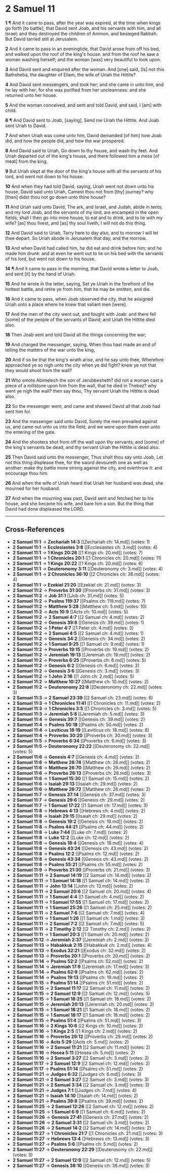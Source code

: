 # 2 Samuel 11

**1** ¶ And it came to pass, after the year was expired, at the time when kings go forth [to battle], that David sent Joab, and his servants with him, and all Israel; and they destroyed the children of Ammon, and besieged Rabbah. But David tarried still at Jerusalem.

**2** And it came to pass in an eveningtide, that David arose from off his bed, and walked upon the roof of the king's house: and from the roof he saw a woman washing herself; and the woman [was] very beautiful to look upon.

**3** And David sent and enquired after the woman. And [one] said, [Is] not this Bathsheba, the daughter of Eliam, the wife of Uriah the Hittite?

**4** And David sent messengers, and took her; and she came in unto him, and he lay with her; for she was purified from her uncleanness: and she returned unto her house.

**5** And the woman conceived, and sent and told David, and said, I [am] with child.

**6** ¶ And David sent to Joab, [saying], Send me Uriah the Hittite. And Joab sent Uriah to David.

**7** And when Uriah was come unto him, David demanded [of him] how Joab did, and how the people did, and how the war prospered.

**8** And David said to Uriah, Go down to thy house, and wash thy feet. And Uriah departed out of the king's house, and there followed him a mess [of meat] from the king.

**9** But Uriah slept at the door of the king's house with all the servants of his lord, and went not down to his house.

**10** And when they had told David, saying, Uriah went not down unto his house, David said unto Uriah, Camest thou not from [thy] journey? why [then] didst thou not go down unto thine house?

**11** And Uriah said unto David, The ark, and Israel, and Judah, abide in tents; and my lord Joab, and the servants of my lord, are encamped in the open fields; shall I then go into mine house, to eat and to drink, and to lie with my wife? [as] thou livest, and [as] thy soul liveth, I will not do this thing.

**12** And David said to Uriah, Tarry here to day also, and to morrow I will let thee depart. So Uriah abode in Jerusalem that day, and the morrow.

**13** And when David had called him, he did eat and drink before him; and he made him drunk: and at even he went out to lie on his bed with the servants of his lord, but went not down to his house.

**14** ¶ And it came to pass in the morning, that David wrote a letter to Joab, and sent [it] by the hand of Uriah.

**15** And he wrote in the letter, saying, Set ye Uriah in the forefront of the hottest battle, and retire ye from him, that he may be smitten, and die.

**16** And it came to pass, when Joab observed the city, that he assigned Uriah unto a place where he knew that valiant men [were].

**17** And the men of the city went out, and fought with Joab: and there fell [some] of the people of the servants of David; and Uriah the Hittite died also.

**18** Then Joab sent and told David all the things concerning the war;

**19** And charged the messenger, saying, When thou hast made an end of telling the matters of the war unto the king,

**20** And if so be that the king's wrath arise, and he say unto thee, Wherefore approached ye so nigh unto the city when ye did fight? knew ye not that they would shoot from the wall?

**21** Who smote Abimelech the son of Jerubbesheth? did not a woman cast a piece of a millstone upon him from the wall, that he died in Thebez? why went ye nigh the wall? then say thou, Thy servant Uriah the Hittite is dead also.

**22** So the messenger went, and came and shewed David all that Joab had sent him for.

**23** And the messenger said unto David, Surely the men prevailed against us, and came out unto us into the field, and we were upon them even unto the entering of the gate.

**24** And the shooters shot from off the wall upon thy servants; and [some] of the king's servants be dead, and thy servant Uriah the Hittite is dead also.

**25** Then David said unto the messenger, Thus shalt thou say unto Joab, Let not this thing displease thee, for the sword devoureth one as well as another: make thy battle more strong against the city, and overthrow it: and encourage thou him.

**26** And when the wife of Uriah heard that Uriah her husband was dead, she mourned for her husband.

**27** And when the mourning was past, David sent and fetched her to his house, and she became his wife, and bare him a son. But the thing that David had done displeased the LORD.

---

## Cross-References

- **2 Samuel 11:1** → **Zechariah 14:3** [[Zechariah ch: 14.md]] (votes: 1)
- **2 Samuel 11:1** → **Ecclesiastes 3:8** [[Ecclesiastes ch: 3.md]] (votes: 4)
- **2 Samuel 11:1** → **1 Kings 20:26** [[1 Kings ch: 20.md]] (votes: 7)
- **2 Samuel 11:1** → **1 Chronicles 20:1** [[1 Chronicles ch: 20.md]] (votes: 11)
- **2 Samuel 11:1** → **1 Kings 20:22** [[1 Kings ch: 20.md]] (votes: 6)
- **2 Samuel 11:1** → **Deuteronomy 3:11** [[Deuteronomy ch: 3.md]] (votes: 4)
- **2 Samuel 11:1** → **2 Chronicles 36:10** [[2 Chronicles ch: 36.md]] (votes: 4)
- **2 Samuel 11:1** → **Ezekiel 21:20** [[Ezekiel ch: 21.md]] (votes: 3)
- **2 Samuel 11:2** → **Proverbs 31:30** [[Proverbs ch: 31.md]] (votes: 3)
- **2 Samuel 11:2** → **Job 31:1** [[Job ch: 31.md]] (votes: 5)
- **2 Samuel 11:2** → **Psalms 119:37** [[Psalms ch: 119.md]] (votes: 7)
- **2 Samuel 11:2** → **Matthew 5:28** [[Matthew ch: 5.md]] (votes: 10)
- **2 Samuel 11:2** → **Acts 10:9** [[Acts ch: 10.md]] (votes: 5)
- **2 Samuel 11:2** → **2 Samuel 4:7** [[2 Samuel ch: 4.md]] (votes: 2)
- **2 Samuel 11:2** → **Genesis 39:6** [[Genesis ch: 39.md]] (votes: 1)
- **2 Samuel 11:2** → **1 Peter 4:7** [[1 Peter ch: 4.md]] (votes: 3)
- **2 Samuel 11:2** → **2 Samuel 4:5** [[2 Samuel ch: 4.md]] (votes: 1)
- **2 Samuel 11:2** → **Genesis 34:2** [[Genesis ch: 34.md]] (votes: 2)
- **2 Samuel 11:2** → **1 Samuel 9:25** [[1 Samuel ch: 9.md]] (votes: 1)
- **2 Samuel 11:2** → **Proverbs 19:15** [[Proverbs ch: 19.md]] (votes: 2)
- **2 Samuel 11:2** → **Jeremiah 19:13** [[Jeremiah ch: 19.md]] (votes: 2)
- **2 Samuel 11:2** → **Proverbs 6:25** [[Proverbs ch: 6.md]] (votes: 5)
- **2 Samuel 11:2** → **Genesis 6:2** [[Genesis ch: 6.md]] (votes: 2)
- **2 Samuel 11:2** → **Genesis 3:6** [[Genesis ch: 3.md]] (votes: 3)
- **2 Samuel 11:2** → **1 John 2:16** [[1 John ch: 2.md]] (votes: 5)
- **2 Samuel 11:2** → **Matthew 10:27** [[Matthew ch: 10.md]] (votes: 2)
- **2 Samuel 11:2** → **Deuteronomy 22:8** [[Deuteronomy ch: 22.md]] (votes: 3)
- **2 Samuel 11:3** → **2 Samuel 23:39** [[2 Samuel ch: 23.md]] (votes: 6)
- **2 Samuel 11:3** → **1 Chronicles 11:41** [[1 Chronicles ch: 11.md]] (votes: 2)
- **2 Samuel 11:3** → **1 Chronicles 3:5** [[1 Chronicles ch: 3.md]] (votes: 5)
- **2 Samuel 11:3** → **Jeremiah 5:8** [[Jeremiah ch: 5.md]] (votes: 3)
- **2 Samuel 11:4** → **Genesis 39:7** [[Genesis ch: 39.md]] (votes: 2)
- **2 Samuel 11:4** → **Psalms 50:18** [[Psalms ch: 50.md]] (votes: 2)
- **2 Samuel 11:4** → **Leviticus 18:19** [[Leviticus ch: 18.md]] (votes: 8)
- **2 Samuel 11:4** → **Proverbs 30:20** [[Proverbs ch: 30.md]] (votes: 3)
- **2 Samuel 11:5** → **Proverbs 6:34** [[Proverbs ch: 6.md]] (votes: 3)
- **2 Samuel 11:5** → **Deuteronomy 22:22** [[Deuteronomy ch: 22.md]] (votes: 5)
- **2 Samuel 11:6** → **Genesis 4:7** [[Genesis ch: 4.md]] (votes: 2)
- **2 Samuel 11:6** → **Matthew 26:74** [[Matthew ch: 26.md]] (votes: 2)
- **2 Samuel 11:6** → **Matthew 26:70** [[Matthew ch: 26.md]] (votes: 2)
- **2 Samuel 11:6** → **Proverbs 28:13** [[Proverbs ch: 28.md]] (votes: 3)
- **2 Samuel 11:6** → **1 Samuel 15:30** [[1 Samuel ch: 15.md]] (votes: 2)
- **2 Samuel 11:6** → **Isaiah 29:13** [[Isaiah ch: 29.md]] (votes: 2)
- **2 Samuel 11:6** → **Matthew 26:72** [[Matthew ch: 26.md]] (votes: 2)
- **2 Samuel 11:7** → **Genesis 37:14** [[Genesis ch: 37.md]] (votes: 3)
- **2 Samuel 11:7** → **Genesis 29:6** [[Genesis ch: 29.md]] (votes: 2)
- **2 Samuel 11:7** → **1 Samuel 17:22** [[1 Samuel ch: 17.md]] (votes: 3)
- **2 Samuel 11:8** → **Hebrews 4:13** [[Hebrews ch: 4.md]] (votes: 2)
- **2 Samuel 11:8** → **Isaiah 29:15** [[Isaiah ch: 29.md]] (votes: 2)
- **2 Samuel 11:8** → **Genesis 19:2** [[Genesis ch: 19.md]] (votes: 2)
- **2 Samuel 11:8** → **Psalms 44:21** [[Psalms ch: 44.md]] (votes: 2)
- **2 Samuel 11:8** → **Luke 7:44** [[Luke ch: 7.md]] (votes: 2)
- **2 Samuel 11:8** → **Luke 12:2** [[Luke ch: 12.md]] (votes: 2)
- **2 Samuel 11:8** → **Genesis 18:4** [[Genesis ch: 18.md]] (votes: 4)
- **2 Samuel 11:8** → **Genesis 43:24** [[Genesis ch: 43.md]] (votes: 2)
- **2 Samuel 11:8** → **Psalms 12:2** [[Psalms ch: 12.md]] (votes: 2)
- **2 Samuel 11:8** → **Genesis 43:34** [[Genesis ch: 43.md]] (votes: 2)
- **2 Samuel 11:8** → **Psalms 55:21** [[Psalms ch: 55.md]] (votes: 2)
- **2 Samuel 11:9** → **Proverbs 21:30** [[Proverbs ch: 21.md]] (votes: 3)
- **2 Samuel 11:11** → **2 Samuel 14:19** [[2 Samuel ch: 14.md]] (votes: 2)
- **2 Samuel 11:11** → **1 Samuel 14:18** [[1 Samuel ch: 14.md]] (votes: 2)
- **2 Samuel 11:11** → **John 13:14** [[John ch: 13.md]] (votes: 2)
- **2 Samuel 11:11** → **2 Samuel 20:6** [[2 Samuel ch: 20.md]] (votes: 4)
- **2 Samuel 11:11** → **1 Samuel 4:4** [[1 Samuel ch: 4.md]] (votes: 2)
- **2 Samuel 11:11** → **1 Samuel 17:55** [[1 Samuel ch: 17.md]] (votes: 2)
- **2 Samuel 11:11** → **1 Samuel 25:26** [[1 Samuel ch: 25.md]] (votes: 2)
- **2 Samuel 11:11** → **2 Samuel 7:6** [[2 Samuel ch: 7.md]] (votes: 4)
- **2 Samuel 11:11** → **1 Samuel 1:26** [[1 Samuel ch: 1.md]] (votes: 3)
- **2 Samuel 11:11** → **2 Samuel 7:2** [[2 Samuel ch: 7.md]] (votes: 5)
- **2 Samuel 11:11** → **2 Timothy 2:12** [[2 Timothy ch: 2.md]] (votes: 2)
- **2 Samuel 11:11** → **1 Samuel 20:3** [[1 Samuel ch: 20.md]] (votes: 2)
- **2 Samuel 11:12** → **Jeremiah 2:37** [[Jeremiah ch: 2.md]] (votes: 2)
- **2 Samuel 11:13** → **Habakkuk 2:15** [[Habakkuk ch: 2.md]] (votes: 4)
- **2 Samuel 11:13** → **Exodus 32:21** [[Exodus ch: 32.md]] (votes: 2)
- **2 Samuel 11:13** → **Proverbs 20:1** [[Proverbs ch: 20.md]] (votes: 2)
- **2 Samuel 11:14** → **Psalms 52:2** [[Psalms ch: 52.md]] (votes: 2)
- **2 Samuel 11:14** → **Jeremiah 17:9** [[Jeremiah ch: 17.md]] (votes: 3)
- **2 Samuel 11:14** → **Psalms 62:9** [[Psalms ch: 62.md]] (votes: 2)
- **2 Samuel 11:14** → **Psalms 19:13** [[Psalms ch: 19.md]] (votes: 2)
- **2 Samuel 11:15** → **Psalms 51:14** [[Psalms ch: 51.md]] (votes: 2)
- **2 Samuel 11:15** → **2 Samuel 11:17** [[2 Samuel ch: 11.md]] (votes: 2)
- **2 Samuel 11:15** → **2 Samuel 12:9** [[2 Samuel ch: 12.md]] (votes: 5)
- **2 Samuel 11:15** → **1 Samuel 18:25** [[1 Samuel ch: 18.md]] (votes: 2)
- **2 Samuel 11:15** → **Jeremiah 20:13** [[Jeremiah ch: 20.md]] (votes: 2)
- **2 Samuel 11:15** → **1 Samuel 18:21** [[1 Samuel ch: 18.md]] (votes: 2)
- **2 Samuel 11:15** → **1 Samuel 18:17** [[1 Samuel ch: 18.md]] (votes: 2)
- **2 Samuel 11:15** → **Psalms 51:4** [[Psalms ch: 51.md]] (votes: 3)
- **2 Samuel 11:16** → **2 Kings 10:6** [[2 Kings ch: 10.md]] (votes: 2)
- **2 Samuel 11:16** → **1 Kings 2:5** [[1 Kings ch: 2.md]] (votes: 2)
- **2 Samuel 11:16** → **Proverbs 29:12** [[Proverbs ch: 29.md]] (votes: 2)
- **2 Samuel 11:16** → **Acts 5:29** [[Acts ch: 5.md]] (votes: 2)
- **2 Samuel 11:16** → **2 Samuel 11:21** [[2 Samuel ch: 11.md]] (votes: 2)
- **2 Samuel 11:16** → **Hosea 5:11** [[Hosea ch: 5.md]] (votes: 2)
- **2 Samuel 11:16** → **2 Samuel 3:27** [[2 Samuel ch: 3.md]] (votes: 2)
- **2 Samuel 11:17** → **2 Samuel 12:9** [[2 Samuel ch: 12.md]] (votes: 2)
- **2 Samuel 11:17** → **Psalms 51:14** [[Psalms ch: 51.md]] (votes: 2)
- **2 Samuel 11:21** → **Judges 6:32** [[Judges ch: 6.md]] (votes: 3)
- **2 Samuel 11:21** → **2 Samuel 3:27** [[2 Samuel ch: 3.md]] (votes: 3)
- **2 Samuel 11:21** → **2 Samuel 3:34** [[2 Samuel ch: 3.md]] (votes: 3)
- **2 Samuel 11:21** → **Judges 7:1** [[Judges ch: 7.md]] (votes: 4)
- **2 Samuel 11:21** → **Isaiah 14:10** [[Isaiah ch: 14.md]] (votes: 2)
- **2 Samuel 11:21** → **Psalms 39:8** [[Psalms ch: 39.md]] (votes: 2)
- **2 Samuel 11:25** → **2 Samuel 12:26** [[2 Samuel ch: 12.md]] (votes: 2)
- **2 Samuel 11:25** → **1 Samuel 6:9** [[1 Samuel ch: 6.md]] (votes: 2)
- **2 Samuel 11:26** → **Genesis 27:41** [[Genesis ch: 27.md]] (votes: 2)
- **2 Samuel 11:26** → **2 Samuel 3:31** [[2 Samuel ch: 3.md]] (votes: 2)
- **2 Samuel 11:26** → **2 Samuel 14:2** [[2 Samuel ch: 14.md]] (votes: 2)
- **2 Samuel 11:27** → **1 Chronicles 21:7** [[1 Chronicles ch: 21.md]] (votes: 3)
- **2 Samuel 11:27** → **Hebrews 13:4** [[Hebrews ch: 13.md]] (votes: 3)
- **2 Samuel 11:27** → **Psalms 5:6** [[Psalms ch: 5.md]] (votes: 2)
- **2 Samuel 11:27** → **Deuteronomy 22:29** [[Deuteronomy ch: 22.md]] (votes: 3)
- **2 Samuel 11:27** → **2 Samuel 12:9** [[2 Samuel ch: 12.md]] (votes: 5)
- **2 Samuel 11:27** → **Genesis 38:10** [[Genesis ch: 38.md]] (votes: 3)
